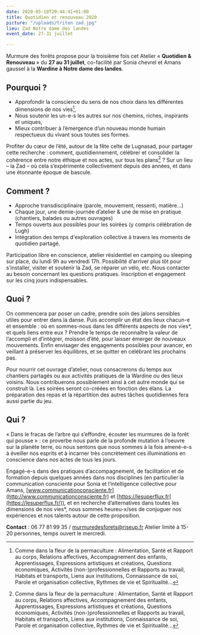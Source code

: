 ```yaml
---
date: 2020-05-10T20:44:41+01:00
title: Quotidien et renouveau 2020
picture: "/uploads/triton zad.jpg"
lieu: Zad Notre dame des landes
event_date: 27-31 juillet

---
```

Murmure des forêts propose pour la troisième fois cet Atelier « **Quotidien & Renouveau** » du **27 au 31 juillet**, co-facilité par Sonia chevrel et Amans gaussel à la **Wardine à Notre dame des landes**.


## Pourquoi ?

- Approfondir la conscience du sens de nos choix dans les différentes dimensions de nos vies[^01],
- Nous soutenir les un-e-s les autres sur nos chemins, riches, inspirants et uniques,
- Mieux contribuer à l’émergence d’un nouveau monde humain respectueux du vivant sous toutes ses formes.


Profiter du cœur de l’été, autour de la fête celte de Lugnasad, pour partager cette recherche :
comment, quotidiennement, célébrer et consolider la cohérence entre notre éthique et nos actes, sur tous les plans[^01] ?
Sur un lieu – la Zad – où cela s’expérimente collectivement depuis des années, et dans une étonnante époque de bascule.

## Comment ?

- Approche transdisciplinaire (parole, mouvement, ressenti, matière...)
- Chaque jour, une demie-journée d’atelier & une de mise en pratique (chantiers, balades ou autres ouvrages)
- Temps ouverts aux possibles pour les soirées (y compris célébration de Lugh)
- Intégration des temps d'exploration collective à travers les moments de quotidien partagé.


Participation libre en conscience, atelier résidentiel en camping ou sleeping sur place, du lundi 9h au vendredi 17h. Possibilité d’arriver plus tôt pour s’installer, visiter et
soutenir la Zad, se réparer un vélo, etc. Nous contacter au besoin concernant les questions pratiques. Inscription et engagement sur les cinq jours indispensables.


## Quoi ?

On commencera par poser un cadre, prendre soin des jalons sensibles utiles pour entrer dans la danse. Puis accomplir un état des lieux chacun-e et ensemble : où en sommes-nous dans les différents aspects de nos vies*, et quels liens entre eux ? Prendre le temps de reconnaître la valeur de l’accompli et d’intégrer, moisson d’été, pour laisser émerger de nouveaux mouvements. Enfin envisager des engagements possibles pour avancer, en veillant à préserver les équilibres, et se quitter en célébrant les prochains pas.

Pour nourrir cet ouvrage d’atelier, nous consacrerons du temps aux chantiers partagés ou aux activités pratiques de la Wardine ou des lieux voisins. Nous contribuerons possiblement ainsi à cet autre monde qui se construit là. Les soirées seront co-créées en fonction des élans. La préparation des repas et la répartition des autres tâches quotidiennes fera aussi partie du jeu.


## Qui ?

« Dans le fracas de l’arbre qui s’effondre, écouter les murmures de la forêt qui pousse » : ce proverbe nous parle de la profonde mutation à l’oeuvre sur la planète terre, où nous sentons que nous sommes à la fois amené-e-s à éveiller nos esprits et à incarner très concrètement ces illuminations en conscience dans nos actes de tous les jours.

Engagé-e-s dans des pratiques d’accompagnement, de  facilitation et de formation depuis quelques années dans nos disciplines (en particulier la communication consciente pour Sonia et l’intelligence collective pour Amans, [www.communicationconsciente.fr](http://www.communicationconsciente.fr) et [https://lesuperflux.fr](https://lesuperflux.fr/)), et en
recherche d’alternatives dans toutes les dimensions de nos vies*, nous sommes heureu-x/ses de conjuguer nos expériences et nos talents autour de cette proposition.

**Contact** : 06 77 81 99 35 / murmuredesforets@riseup.fr Atelier limité à 15-20 personnes, temps ouvert le mercredi.

[^01]: Comme dans la fleur de la permaculture : Alimentation, Santé et Rapport au corps, Relations affectives, Accompagnement des enfants, Apprentissages, Expressions
artistiques et créations, Questions économiques, Activités (non-)professionnelles et Rapports au travail, Habitats et transports, Liens aux institutions, Connaissance de soi,
Parole et organisation collective, Rythmes de vie et Spiritualité...